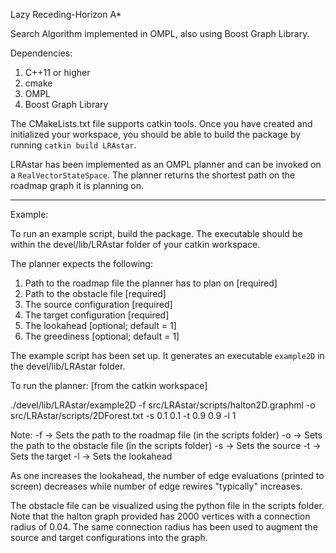 Lazy Receding-Horizon A*

Search Algorithm implemented in OMPL, also using Boost Graph Library.

Dependencies:
1. C++11 or higher
2. cmake
3. OMPL
4. Boost Graph Library

The CMakeLists.txt file supports catkin tools. Once you have created and initialized your workspace, 
you should be able to build the package by running `catkin build LRAstar`.

LRAstar has been implemented as an OMPL planner and can be invoked on a `RealVectorStateSpace`.
The planner returns the shortest path on the roadmap graph it is planning on.

------

Example:

To run an example script, build the package. The executable should be within the devel/lib/LRAstar folder
of your catkin workspace.

The planner expects the following:
1. Path to the roadmap file the planner has to plan on [required]
2. Path to the obstacle file [required]
3. The source configuration [required]
4. The target configuration [required]
5. The lookahead [optional; default = 1]
6. The greediness [optional; default = 1]

The example script has been set up. It generates an executable `example2D` in the devel/lib/LRAstar folder.

To run the planner: [from the catkin workspace]

./devel/lib/LRAstar/example2D -f src/LRAstar/scripts/halton2D.graphml -o src/LRAstar/scripts/2DForest.txt -s 0.1 0.1 -t 0.9 0.9 -l 1

Note:
-f -> Sets the path to the roadmap file (in the scripts folder)
-o -> Sets the path to the obstacle file (in the scripts folder)
-s -> Sets the source
-t -> Sets the target
-l -> Sets the lookahead

As one increases the lookahead, the number of edge evaluations (printed to screen) decreases while
number of edge rewires "typically" increases.

The obstacle file can be visualized using the python file in the scripts folder. Note that the halton graph provided
has 2000 vertices with a connection radius of 0.04. The same connection radius has been used to augment the source and 
target configurations into the graph.